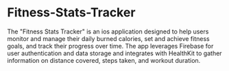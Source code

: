 # Fitness-Stats-Tracker
The "Fitness Stats Tracker" is an ios application designed to help users monitor and manage their daily burned calories, set and achieve fitness goals, and track their progress over time. The app leverages Firebase for user authentication and data storage and integrates with HealthKit to gather information on distance covered, steps taken, and workout duration.
